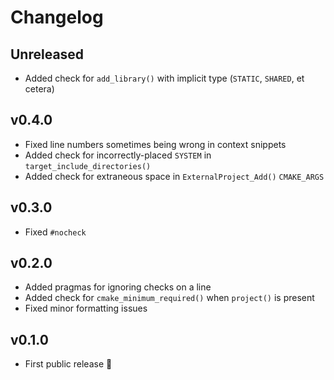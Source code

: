 # Changelog

## Unreleased

-   Added check for `add_library()` with implicit type (`STATIC`, `SHARED`, et cetera)

## v0.4.0

-   Fixed line numbers sometimes being wrong in context snippets
-   Added check for incorrectly-placed `SYSTEM` in `target_include_directories()`
-   Added check for extraneous space in `ExternalProject_Add()` `CMAKE_ARGS`

## v0.3.0

-   Fixed `#nocheck`

## v0.2.0

-   Added pragmas for ignoring checks on a line
-   Added check for `cmake_minimum_required()` when `project()` is present
-   Fixed minor formatting issues

## v0.1.0

-   First public release 🎉&#xFE0F;
